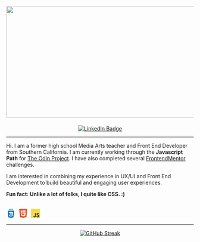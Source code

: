 <div id="header" align="center">
  <img src="https://media.giphy.com/media/dWesBcTLavkZuG35MI/giphy.gif" width="600" height="300"/>
</div>
</br>
<div id="badges" align="center">
  <a href="[your-linkedin-URL](https://www.linkedin.com/in/ryan-t-hayes/)">
    <img src="https://img.shields.io/badge/LinkedIn-blue?style=for-the-badge&logo=linkedin&logoColor=white" alt="LinkedIn Badge"/>
  </a>
</div>



---

Hi. I am a former high school Media Arts teacher and Front End Developer from Southern California. I am currently working through the **Javascript Path** for <a href="https://www.theodinproject.com">The Odin Project</a>. I have also completed several <a href="https://www.frontendmentor.io">FrontendMentor</a> challenges. 

I am interested in combining my experience in UX/UI and Front End Development to build beautiful and engaging user experiences.

**Fun fact: Unlike a lot of folks, I quite like CSS. :)**

</br>

<div>
  <img src="https://github.com/devicons/devicon/blob/master/icons/css3/css3-plain-wordmark.svg"  title="CSS3" alt="CSS" width="25" height="25"/>&nbsp;
  <img src="https://github.com/devicons/devicon/blob/master/icons/html5/html5-original.svg" title="HTML5" alt="HTML" width="25" height="25"/>&nbsp;
  <img src="https://github.com/devicons/devicon/blob/master/icons/javascript/javascript-original.svg" title="JavaScript" alt="JavaScript" width="25" height="25"/>&nbsp;
</div>

---

<div align="center">
  <a href="https://git.io/streak-stats"><img src="http://github-readme-streak-stats.herokuapp.com?user=ryanthayes&theme=prussian" alt="GitHub Streak" /></a>
</div>
<!---
ryanthayes/ryanthayes is a ✨ special ✨ repository because its `README.md` (this file) appears on your GitHub profile.
You can click the Preview link to take a look at your changes.
--->
